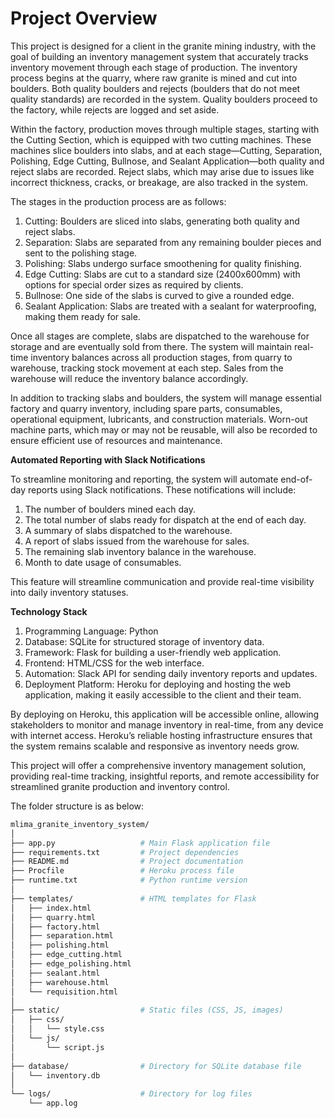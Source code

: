 # Project Overview

This project is designed for a client in the granite mining industry, with the goal of building an inventory management system that accurately tracks inventory movement through each stage of production. The inventory process begins at the quarry, where raw granite is mined and cut into boulders. Both quality boulders and rejects (boulders that do not meet quality standards) are recorded in the system. Quality boulders proceed to the factory, while rejects are logged and set aside.

Within the factory, production moves through multiple stages, starting with the Cutting Section, which is equipped with two cutting machines. These machines slice boulders into slabs, and at each stage—Cutting, Separation, Polishing, Edge Cutting, Bullnose, and Sealant Application—both quality and reject slabs are recorded. Reject slabs, which may arise due to issues like incorrect thickness, cracks, or breakage, are also tracked in the system.

The stages in the production process are as follows:

1. Cutting: Boulders are sliced into slabs, generating both quality and reject slabs.
2. Separation: Slabs are separated from any remaining boulder pieces and sent to the polishing stage.
3. Polishing: Slabs undergo surface smoothening for quality finishing.
4. Edge Cutting: Slabs are cut to a standard size (2400x600mm) with options for special order sizes as required by clients.
5. Bullnose: One side of the slabs is curved to give a rounded edge.
6. Sealant Application: Slabs are treated with a sealant for waterproofing, making them ready for sale.

Once all stages are complete, slabs are dispatched to the warehouse for storage and are eventually sold from there. The system will maintain real-time inventory balances across all production stages, from quarry to warehouse, tracking stock movement at each step. Sales from the warehouse will reduce the inventory balance accordingly.

In addition to tracking slabs and boulders, the system will manage essential factory and quarry inventory, including spare parts, consumables, operational equipment, lubricants, and construction materials. Worn-out machine parts, which may or may not be reusable, will also be recorded to ensure efficient use of resources and maintenance.

**Automated Reporting with Slack Notifications**

To streamline monitoring and reporting, the system will automate end-of-day reports using Slack notifications. These notifications will include:

1. The number of boulders mined each day.
2. The total number of slabs ready for dispatch at the end of each day.
3. A summary of slabs dispatched to the warehouse.
4. A report of slabs issued from the warehouse for sales.
5. The remaining slab inventory balance in the warehouse.
6. Month to date usage of consumables.

This feature will streamline communication and provide real-time visibility into daily inventory statuses.

**Technology Stack**

1. Programming Language: Python
2. Database: SQLite for structured storage of inventory data.
3. Framework: Flask for building a user-friendly web application.
4. Frontend: HTML/CSS for the web interface.
5. Automation: Slack API for sending daily inventory reports and updates.
6. Deployment Platform: Heroku for deploying and hosting the web application, making it easily accessible to the client and their team.

By deploying on Heroku, this application will be accessible online, allowing stakeholders to monitor and manage inventory in real-time, from any device with internet access. Heroku’s reliable hosting infrastructure ensures that the system remains scalable and responsive as inventory needs grow.

This project will offer a comprehensive inventory management solution, providing real-time tracking, insightful reports, and remote accessibility for streamlined granite production and inventory control.

The folder structure is as below:

```bash
mlima_granite_inventory_system/
│
├── app.py                   # Main Flask application file
├── requirements.txt         # Project dependencies
├── README.md                # Project documentation
├── Procfile                 # Heroku process file
├── runtime.txt              # Python runtime version
│
├── templates/               # HTML templates for Flask
│   ├── index.html
│   ├── quarry.html
│   ├── factory.html
│   ├── separation.html
│   ├── polishing.html
│   ├── edge_cutting.html
│   ├── edge_polishing.html
│   ├── sealant.html
│   ├── warehouse.html
│   └── requisition.html
│
├── static/                  # Static files (CSS, JS, images)
│   ├── css/
│   │   └── style.css
│   └── js/
│       └── script.js
│
├── database/                # Directory for SQLite database file
│   └── inventory.db
│
└── logs/                    # Directory for log files
    └── app.log
```